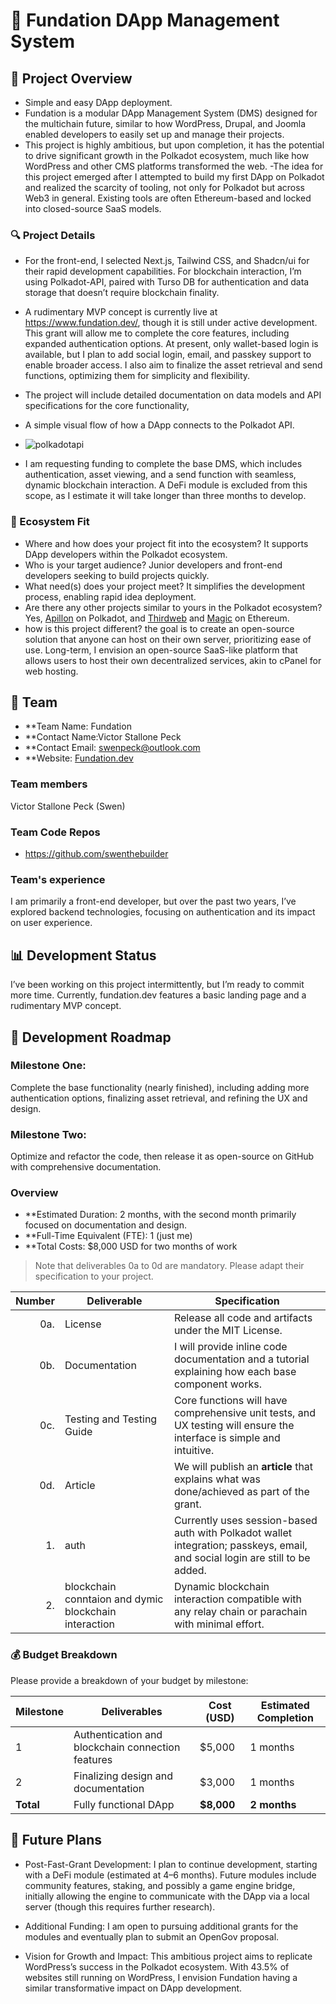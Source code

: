 # 📝 Fundation DApp Management System

## 🌟 Project Overview

- Simple and easy DApp deployment.
- Fundation is a modular DApp Management System (DMS) designed for the multichain future, similar to how WordPress, Drupal, and Joomla enabled developers to easily set up and manage their projects.
- This project is highly ambitious, but upon completion, it has the potential to drive significant growth in the Polkadot ecosystem, much like how WordPress and other CMS platforms transformed the web.
-The idea for this project emerged after I attempted to build my first DApp on Polkadot and realized the scarcity of tooling, not only for Polkadot but across Web3 in general. Existing tools are often Ethereum-based and locked into closed-source SaaS models.



### 🔍 Project Details
- For the front-end, I selected Next.js, Tailwind CSS, and Shadcn/ui for their rapid development capabilities. For blockchain interaction, I’m using Polkadot-API, paired with Turso DB for authentication and data storage that doesn’t require blockchain finality.
- A rudimentary MVP concept is currently live at https://www.fundation.dev/, though it is still under active development. This grant will allow me to complete the core features, including expanded authentication options. At present, only wallet-based login is available, but I plan to add social login, email, and passkey support to enable broader access. I also aim to finalize the asset retrieval and send functions, optimizing them for simplicity and flexibility.
- The project will include detailed documentation on data models and API specifications for the core functionality,
- A simple visual flow of how a DApp connects to the Polkadot API.
- ![polkadotapi](https://github.com/user-attachments/assets/6346a6bc-47a0-43d6-834c-74001a6f8293)

- I am requesting funding to complete the base DMS, which includes authentication, asset viewing, and a send function with seamless, dynamic blockchain interaction. A DeFi module is excluded from this scope, as I estimate it will take longer than three months to develop.


### 🧩 Ecosystem Fit

- Where and how does your project fit into the ecosystem?
It supports DApp developers within the Polkadot ecosystem.
- Who is your target audience?
Junior developers and front-end developers seeking to build projects quickly.
- What need(s) does your project meet?
It simplifies the development process, enabling rapid idea deployment.
- Are there any other projects similar to yours in the Polkadot ecosystem?
Yes, [Apillon](https://apillon.io/) on Polkadot, and [Thirdweb](https://thirdweb.com/) and [Magic](https://magic.link/) on Ethereum.
-  how is this project different?
the goal is to create an open-source solution that anyone can host on their own server, prioritizing ease of use. Long-term, I envision an open-source SaaS-like platform that allows users to host their own decentralized services, akin to cPanel for web hosting.


## 👥 Team

- **Team Name: Fundation
- **Contact Name:Victor Stallone Peck
- **Contact Email: swenpeck@outlook.com
- **Website: [Fundation.dev](https://www.fundation.dev/)

### Team members
Victor Stallone Peck (Swen)

### Team Code Repos
- https://github.com/swenthebuilder

### Team's experience

I am primarily a front-end developer, but over the past two years, I’ve explored backend technologies, focusing on authentication and its impact on user experience.


## 📊 Development Status
I’ve been working on this project intermittently, but I’m ready to commit more time. Currently, fundation.dev features a basic landing page and a rudimentary MVP concept.


## 📅 Development Roadmap

### Milestone One:
Complete the base functionality (nearly finished), including adding more authentication options, finalizing asset retrieval, and refining the UX and design.


### Milestone Two:
Optimize and refactor the code, then release it as open-source on GitHub with comprehensive documentation.



### Overview

- **Estimated Duration: 2 months, with the second month primarily focused on documentation and design.
- **Full-Time Equivalent (FTE): 1 (just me)
- **Total Costs: $8,000 USD for two months of work

> Note that deliverables 0a to 0d are mandatory. Please adapt their specification to your project.

| Number | Deliverable | Specification |
| -----: | ----------- | ------------- |
| 0a. | License | Release all code and artifacts under the MIT License. |
| 0b. | Documentation | I will provide inline code documentation and a tutorial explaining how each base component works. |
| 0c. | Testing and Testing Guide | Core functions will have comprehensive unit tests, and UX testing will ensure the interface is simple and intuitive. |
| 0d. | Article | We will publish an **article** that explains what was done/achieved as part of the grant. |
| 1. | auth | Currently uses session-based auth with Polkadot wallet integration; passkeys, email, and social login are still to be added. |
| 2. | blockchain conntaion and dymic blockchain interaction | Dynamic blockchain interaction compatible with any relay chain or parachain with minimal effort. |

### 💰 Budget Breakdown

Please provide a breakdown of your budget by milestone:

| Milestone | Deliverables | Cost (USD) | Estimated Completion |
| --- | --- | --- | --- |
| 1 | Authentication and blockchain connection features | $5,000 | 1 months |
| 2 | Finalizing design and documentation| $3,000 | 1 months |
| **Total** |Fully functional DApp | **$8,000** | **2 months** |

## 🔮 Future Plans

- Post-Fast-Grant Development:
I plan to continue development, starting with a DeFi module (estimated at 4–6 months). Future modules include community features, staking, and possibly a game engine bridge, initially allowing the engine to communicate with the DApp via a local server (though this requires further research).


- Additional Funding:
I am open to pursuing additional grants for the modules and eventually plan to submit an OpenGov proposal.
- Vision for Growth and Impact:
This ambitious project aims to replicate WordPress’s success in the Polkadot ecosystem. With 43.5% of websites still running on WordPress, I envision Fundation having a similar transformative impact on DApp development.
